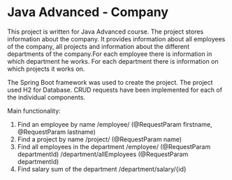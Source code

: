 # Java Advanced - Company 
This project is written for Java Advanced course. The project stores information about the company. It
provides information about all employees of the company, all projects and information
about the different departments of the company.For each employee there is information in which department he works.
For each department there is information on which projects it works on.

The Spring Boot framework was used to create the project.
The project used H2 for Database.
CRUD requests have been implemented for each of the individual components.

Main functionality:
1. Find an employee by name
	/employee/ (@RequestParam firstname, @RequestParam lastname)
2. Find a project by name
	/project/ (@RequestParam name)
3. Find all employees in the department
	/employee/ (@RequestParam departmentId)
	/department/allEmployees (@RequestParam departmentId)
4. Find salary sum of the department
	/department/salary/{id}